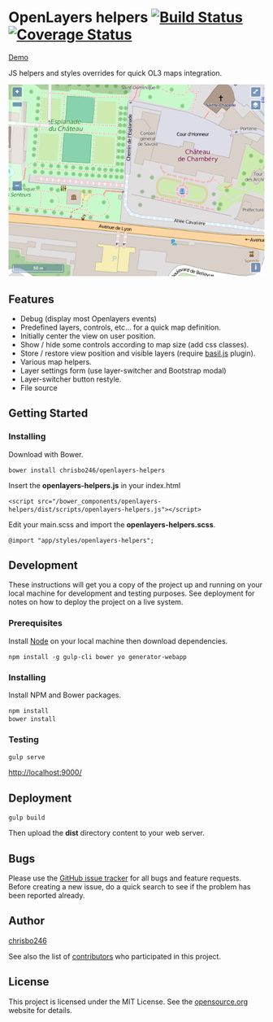 # OpenLayers helpers [![Build Status](https://secure.travis-ci.org/chrisbo246/openlayers-helpers.svg?branch=master)](http://travis-ci.org/chrisbo246/openlayers-helpers) [![Coverage Status](https://coveralls.io/repos/chrisbo246/openlayers-helpers/badge.png?branch=master)](https://coveralls.io/r/chrisbo246/openlayers-helpers?branch=master)

[Demo](http://chrisbo246.github.io/openlayers-helpers/)

JS helpers and styles overrides for quick OL3 maps integration.

![screenshot](screenshot.png)

## Features

* Debug (display most Openlayers events)
* Predefined layers, controls, etc... for a quick map definition.
* Initially center the view on user position.
* Show / hide some controls according to map size (add css classes).
* Store / restore view position and visible layers (require [basil.js](https://github.com/Wisembly/basil.js) plugin).
* Various map helpers.
* Layer settings form (use layer-switcher and Bootstrap modal)
* Layer-switcher button restyle.
* File source

## Getting Started

### Installing

Download with Bower.

```
bower install chrisbo246/openlayers-helpers
```

Insert the **openlayers-helpers.js** in your index.html

```
<script src="/bower_components/openlayers-helpers/dist/scripts/openlayers-helpers.js"></script>
```

Edit your main.scss and import the **openlayers-helpers.scss**.

```
@import "app/styles/openlayers-helpers";
```

## Development

These instructions will get you a copy of the project up and running on your local machine for development and testing purposes. See deployment for notes on how to deploy the project on a live system.

### Prerequisites

Install [Node](https://nodejs.org/en/download/) on your local machine then download dependencies.

```
npm install -g gulp-cli bower yo generator-webapp
```

### Installing

Install NPM and Bower packages.

```
npm install
bower install
```

### Testing

```
gulp serve
```

[http://localhost:9000/](http://localhost:9000/)

## Deployment

```
gulp build
```

Then upload the **dist** directory content to your web server.

<!--

## Contributing

Please read [CONTRIBUTING.md](CONTRIBUTING.md) for details on our code of conduct, and the process for submitting pull requests to us.

-->


## Bugs

Please use the [GitHub issue tracker](https://github.com/chrisbo246/openlayers-helpers/issues) for all bugs and feature requests. Before creating a new issue, do a quick search to see if the problem has been reported already.

## Author

[chrisbo246](https://github.com/chrisbo246)

See also the list of [contributors](https://github.com/chrisbo246/openlayers-helpers/contributors) who participated in this project.

## License

This project is licensed under the MIT License. See the [opensource.org](https://opensource.org/licenses/MIT) website for details.
